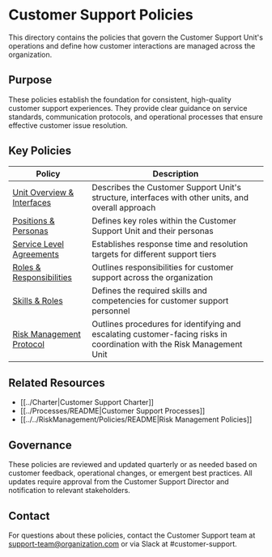 # Customer Support Policies

This directory contains the policies that govern the Customer Support Unit's operations and define how customer interactions are managed across the organization.

## Purpose

These policies establish the foundation for consistent, high-quality customer support experiences. They provide clear guidance on service standards, communication protocols, and operational processes that ensure effective customer issue resolution.

## Key Policies

| Policy | Description |
|--------|-------------|
| [Unit Overview & Interfaces](customersupportunit.md) | Describes the Customer Support Unit's structure, interfaces with other units, and overall approach |
| [Positions & Personas](PositionsPersonas.md) | Defines key roles within the Customer Support Unit and their personas |
| [Service Level Agreements](ServiceLevelAgreements.md) | Establishes response time and resolution targets for different support tiers |
| [Roles & Responsibilities](Responsibilities.md) | Outlines responsibilities for customer support across the organization |
| [Skills & Roles](SkillsRoles.md) | Defines the required skills and competencies for customer support personnel |
| [Risk Management Protocol](RiskManagementProtocol.md) | Outlines procedures for identifying and escalating customer-facing risks in coordination with the Risk Management Unit |

## Related Resources

- [[../Charter|Customer Support Charter]]
- [[../Processes/README|Customer Support Processes]]
- [[../../RiskManagement/Policies/README|Risk Management Policies]]

## Governance

These policies are reviewed and updated quarterly or as needed based on customer feedback, operational changes, or emergent best practices. All updates require approval from the Customer Support Director and notification to relevant stakeholders.

## Contact

For questions about these policies, contact the Customer Support team at support-team@organization.com or via Slack at #customer-support. 